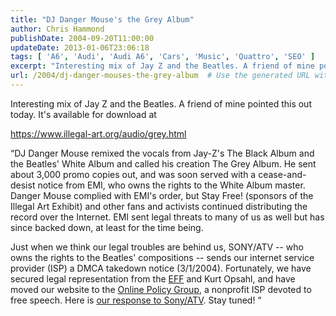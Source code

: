 ```yaml
---
title: "DJ Danger Mouse's the Grey Album"
author: Chris Hammond
publishDate: 2004-09-20T11:00:00
updateDate: 2013-01-06T23:06:18
tags: [ 'A6', 'Audi', 'Audi A6', 'Cars', 'Music', 'Quattro', 'SEO' ]
excerpt: "Interesting mix of Jay Z and the Beatles. A friend of mine pointed this out today. It's available for download at  https://www.illegal-art.org/audio/grey.html &#8220;DJ Danger Mouse remixed the vocals from Jay-Z's The Black Album and the Beatles' White Album and called his creation The Grey Album. He sent about 3,000 promo copies out, and was soon served with a cease-and-desist notice from EMI, who owns the rights to the White Album master. Danger Mouse complied with EMI's order, but Stay Free! (sponsors of the Illegal Art Exhibit) and other fans and activists continued distributing the record over the Internet. EMI sent legal threats to many of us as well but has since backed down, at least for the time being.  Just when we think our legal troubles are behind us, SONY/ATV -- who owns the rights to the Beatles' compositions -- sends our internet service provider (ISP) a DMCA takedown notice (3/1/2004). Fortunately, we have secured legal representation from the EFF and Kurt Opsahl, and have moved our website to the Online Policy Group, a nonprofit ISP devoted to free speech. Here is our response to Sony/ATV. Stay tuned!..."
url: /2004/dj-danger-mouses-the-grey-album  # Use the generated URL with year
---
```

<P>Interesting mix of Jay Z and the Beatles. A friend of mine pointed this out today. It's available for download at </P> <P><A href="https://www.illegal-art.org/audio/grey.html">https://www.illegal-art.org/audio/grey.html</A></P> <P>&#8220;DJ Danger Mouse remixed the vocals from Jay-Z's The Black Album and the Beatles' White Album and called his creation The Grey Album. He sent about 3,000 promo copies out, and was soon served with a cease-and-desist notice from EMI, who owns the rights to the White Album master. Danger Mouse complied with EMI's order, but Stay Free! (sponsors of the Illegal Art Exhibit) and other fans and activists continued distributing the record over the Internet. EMI sent legal threats to many of us as well but has since backed down, at least for the time being. </P> <P>Just when we think our legal troubles are behind us, SONY/ATV -- who owns the rights to the Beatles' compositions -- sends our internet service provider (ISP) a DMCA takedown notice (3/1/2004). Fortunately, we have secured legal representation from the <A href="https://www.eff.org/">EFF</A> and Kurt Opsahl, and have moved our website to the <A href="https://www.onlinepolicy.org/">Online Policy Group</A>, a nonprofit ISP devoted to free speech. Here is <A href="https://www.illegal-art.org/audio/sony_response.html">our response to Sony/ATV</A>. Stay tuned! &#8220;</P>
